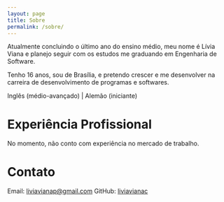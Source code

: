 ```yaml
---
layout: page
title: Sobre
permalink: /sobre/
---
```

Atualmente concluindo o último ano do ensino médio, meu nome é Lívia Viana e planejo seguir com os estudos me graduando em Engenharia de Software.

Tenho 16 anos, sou de Brasília, e pretendo crescer e me desenvolver na carreira de desenvolvimento de programas e softwares.

Inglês (médio-avançado) | Alemão (iniciante)

# Experiência Profissional

No momento, não conto com experiência no mercado de trabalho.


# Contato

Email: liviavianap@gmail.com
GitHub: [liviavianac](https://github.com/liviavianac)
